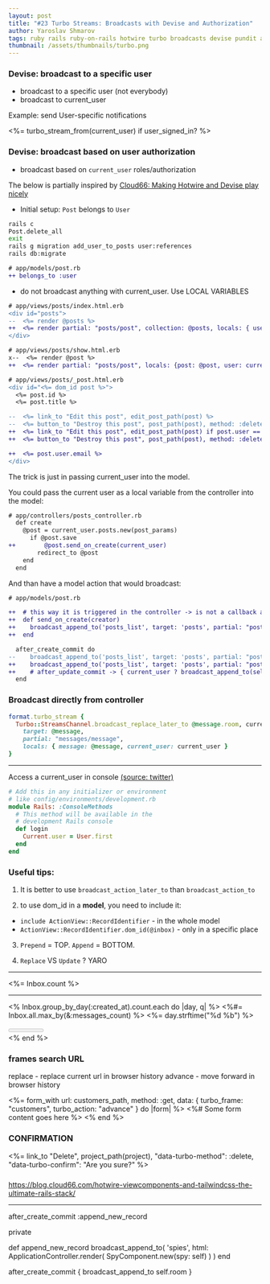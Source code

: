 ```yaml
---
layout: post
title: "#23 Turbo Streams: Broadcasts with Devise and Authorization"
author: Yaroslav Shmarov
tags: ruby rails ruby-on-rails hotwire turbo broadcasts devise pundit authorization
thumbnail: /assets/thumbnails/turbo.png
---
```


### Devise: broadcast to a specific user

* broadcast to a specific user (not everybody)
* broadcast to current_user

Example: send User-specific notifications

  <%= turbo_stream_from(current_user) if user_signed_in? %>

### Devise: broadcast based on user authorization

* broadcast based on `current_user` roles/authorization

The below is partially inspired by [Cloud66: Making Hotwire and Devise play nicely](https://blog.cloud66.com/making-hotwire-and-devise-play-nicely-with-viewcomponents/)

* Initial setup: `Post` belongs to `User`

```sh
rails c
Post.delete_all
exit
rails g migration add_user_to_posts user:references
rails db:migrate
```

```diff
# app/models/post.rb
++ belongs_to :user
```

* do not broadcast anything with current_user. Use LOCAL VARIABLES

```diff
# app/views/posts/index.html.erb
<div id="posts">
--  <%= render @posts %>
++  <%= render partial: "posts/post", collection: @posts, locals: { user: current_user } %>
</div>
```

```diff
# app/views/posts/show.html.erb
x--  <%= render @post %>
++  <%= render partial: "posts/post", locals: {post: @post, user: current_user} %>
```

```diff
# app/views/posts/_post.html.erb
<div id="<%= dom_id post %>">
  <%= post.id %>
  <%= post.title %>

--  <%= link_to "Edit this post", edit_post_path(post) %>
--  <%= button_to "Destroy this post", post_path(post), method: :delete %>
++  <%= link_to "Edit this post", edit_post_path(post) if post.user == user %>
++  <%= button_to "Destroy this post", post_path(post), method: :delete if post.user == user %>

++  <%= post.user.email %>
</div>
```

The trick is just in passing current_user into the model.

You could pass the current user as a local variable from the controller into the model:

```diff
# app/controllers/posts_controller.rb
  def create
    @post = current_user.posts.new(post_params)
      if @post.save
++        @post.send_on_create(current_user)
        redirect_to @post
    end
  end
```

And than have a model action that would broadcast:

```diff
# app/models/post.rb

++  # this way it is triggered in the controller -> is not a callback action; can not be accessed via console either. 
++  def send_on_create(creator)
++    broadcast_append_to('posts_list', target: 'posts', partial: "posts/post", locals: { post: self, user: creator })
++  end

  after_create_commit do
--    broadcast_append_to('posts_list', target: 'posts', partial: "posts/post", locals: { post: self })
++    broadcast_append_to('posts_list', target: 'posts', partial: "posts/post", locals: { post: self, user: current_user })
++    # after_update_commit -> { current_user ? broadcast_append_to(self, locals: { user: current_user, post: self }) : nil }
  end
```

### Broadcast directly from controller

```ruby
format.turbo_stream {
  Turbo::StreamsChannel.broadcast_replace_later_to @message.room, current_user
    target: @message,
    partial: "messages/message",
    locals: { message: @message, current_user: current_user }
}
```

****

Access a current_user in console [(source: twitter)](https://twitter.com/websebdev/status/1451897969276604424)

```ruby
# Add this in any initializer or environment
# like config/environments/development.rb
module Rails: :ConsoleMethods
  # This method will be available in the
  # development Rails console
  def login
    Current.user = User.first
  end
end
```

### Useful tips:

1. It is better to use `broadcast_action_later_to` than `broadcast_action_to`

2. to use dom_id in a **model**, you need to include it:
* `include ActionView::RecordIdentifier` - in the whole model
* `ActionView::RecordIdentifier.dom_id(@inbox)` - only in a specific place

3. `Prepend` = TOP. `Append` = BOTTOM. 

4. `Replace` VS `Update` ? YARO

****

<%= Inbox.count %>
<hr>
<% Inbox.group_by_day(:created_at).count.each do |day, q| %>
<%#= Inbox.all.max_by(&:messages_count) %>

<label for="fuel">
  <%= day.strftime("%d %b") %>
</label>

<meter id="fuel"
       min="0" max="<%= Inbox.group_by_day(:created_at).count.max_by{|k,v| v}.last %>"
       low="33" high="66" optimum="80"
       value="<%= q %>">
</meter>
<br>
<% end %>

### frames search URL

replace - replace current url in browser history
advance - move forward in browser history

<%= form_with url: customers_path, method: :get, data: { turbo_frame: "customers", turbo_action: "advance" } do |form| %>
  <%# Some form content goes here %>
<% end %>

### CONFIRMATION

<%= link_to "Delete", project_path(project),
  "data-turbo-method": :delete,
  "data-turbo-confirm": "Are you sure?" %>

###

https://blog.cloud66.com/hotwire-viewcomponents-and-tailwindcss-the-ultimate-rails-stack/



****
  after_create_commit :append_new_record

  private

  def append_new_record
    broadcast_append_to(
      'spies',
      html: ApplicationController.render(
        SpyComponent.new(spy: self)
      )
    )
  end






after_create_commit { broadcast_append_to self.room }
